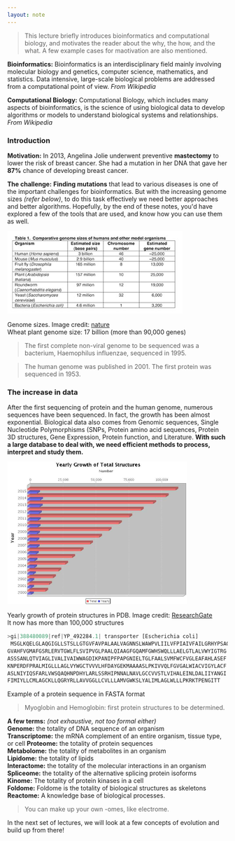 ```yaml
---
layout: note
---
```


> This lecture briefly introduces bioinformatics and computational biology, and motivates the reader about the why, the how, and the what. A few example cases for maotivation are also mentioned.

**Bioinformatics:**
Bioinformatics is an interdisciplinary field mainly involving molecular biology and genetics, computer science, mathematics, and statistics. Data intensive, large-scale biological problems are addressed from a computational point of view. <cite>From Wikipedia</cite>

**Computational Biology:**
Computational Biology, which includes many aspects of bioinformatics, is the science of using biological data to develop algorithms or models to understand biological systems and relationships.
<cite>From Wikipedia</cite>


### Introduction
**Motivation:**
In 2013, Angelina Jolie underwent preventive **mastectomy** to lower the risk of breast cancer. She had a mutation in her DNA that gave her **87%** chance of developing breast cancer.

**The challenge:** 
**Finding mutations** that lead to various diseases is one of the important challenges for bioinformatics. But with the increasing genome sizes *(refer below)*, to do this task effectively we need better approaches and better algorithms. Hopefully, by the end of these notes, you'd have explored a few of the tools that are used, and know how you can use them as well.

<div class="imgcap">
    <img src="/assets/images/dna_sizes.jpg">
    <div class="thecap">
        <p>Genome sizes. Image credit: <a href="https://idp.nature.com/transit?redirect_uri=https%3A%2F%2Fwww.nature.com%2Fscitable%2Fknowledge%2Flibrary%2Fcomparative-genomics-13239404&code=808ce6bc-0e34-4f60-957d-aa9c852c4302">nature</a> <br>Wheat plant genome size: 17 billion (more than 90,000 genes)</p>
    </div>
</div>

> The first complete non-viral genome to be sequenced was a bacterium, Haemophilus influenzae, sequenced in 1995.

> The human genome was published in 2001. The first protein was sequenced in 1953.

### The increase in data
After the first sequencing of protein and the human genome, numerous sequences have been sequenced. In fact, the growth has been almost exponential. Biological data also comes from Genomic sequences, Single Nucleotide Polymorphisms (SNPs, Protein amino acid sequences, Protein 3D structures, Gene Expression, Protein function, and Literature. **With such a large database to deal with, we need efficient methods to process, interpret and study them.**

<div class="imgcap">
    <img src="/assets/images/pdb_growth.png">
    <div class="thecap">
        <p>Yearly growth of protein structures in PDB. Image credit: <a href="https://www.researchgate.net/figure/Yearly-growth-of-total-structure-in-PDB_fig10_282790336">ResearchGate</a>
        <br>It now has more than 100,000 structures</p>
    </div>
</div>

```python
>gi|388480089|ref|YP_492284.1| transporter [Escherichia coli]
 MSGLKQELGLAQGIGLLSTSLLGTGVFAVPALAALVAGNNSLWAWPVLIILVFPIAIVFAILGRHYPSAG
GVAHFVGMAFGSRLERVTGWLFLSVIPVGLPAALQIAAGFGQAMFGWHSWQLLLAELGTLALVWYIGTRG 
ASSSANLQTVIAGLIVALIVAIWWAGDIKPANIPFPAPGNIELTGLFAALSVMFWCFVGLEAFAHLASEF 
KNPERDFPRALMIGLLLAGLVYWGCTVVVLHFDAYGEKMAAAASLPKIVVQLFGVGALWIACVIGYLACF 
ASLNIYIQSFARLVWSQAQHNPDHYLARLSSRHIPNNALNAVLGCCVVSTLVIHALEINLDALIIYANGI 
FIMIYLLCMLAGCKLLQGRYRLLAVVGGLLCVLLLAMVGWKSLYALIMLAGLWLLLPKRKTPENGITT
```

<div class="imgcap">
    <div class="thecap">
        Example of a protein sequence in FASTA format
    </div>
</div>

> Myoglobin and Hemoglobin: first protein structures to be determined.

**A few terms:** *(not exhaustive, not too formal either)*  
**Genome:** the totality of DNA sequence of an organism  
**Transcriptome:** the mRNA complement of an entire organism, tissue type, or cell 
**Proteome:** the totality of protein sequences  
**Metabolome:** the totality of metabolites in an organism  
**Lipidome:** the totality of lipids  
**Interactome:** the totality of the molecular interactions in an organism  
**Spliceome:** the totality of the alternative splicing protein isoforms  
**Kinome:** The totality of protein kinases in a cell  
**Foldome:** Foldome is the totality of biological structures as skeletons  
**Reactome:** A knowledge base of biological processes.  
> You can make up your own -omes, like electrome.

In the next set of lectures, we will look at a few concepts of evolution and build up from there!